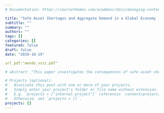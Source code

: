 ```yaml
---
# Documentation: https://sourcethemes.com/academic/docs/managing-content/

title: "Safe Asset Shortages and Aggregate Demand in a Global Economy (with Fernando Mendo)"
subtitle: ""
summary: ""
authors: ""
tags: []
categories: []
featured: false
draft: false
date: "2019-10-19"

url_pdf:"mendo_vutz.pdf"

# abstract: "This paper investigates the consequences of safe asset shortages for aggregate economic activity in a global economy. We build a model with two countries (Home and Foreign) and emphasize two dimensions of heterogeneity: Home has (i) more developed financial markets and (ii) a smaller share of risk-averse agents compared to Foreign. Safe asset demand by Foreign causes a safety trap, i.e. a liquidity trap in the market for safe assets, which depresses output in both countries. Safe public debt provision expands economic activity in both countries, but the associated tax distortions are borne only by the issuing country. This externality results in the under-provision of safe public debt from a global point of view. Restricting international capital flows allows Home to avoid the safety trap but increases the interest rate paid on its debt and reduces the net interest income on its asset position. "

# Projects (optional).
#   Associate this post with one or more of your projects.
#   Simply enter your project's folder or file name without extension.
#   E.g. `projects = ["internal-project"]` references `content/project/deep-learning/index.md`.
#   Otherwise, set `projects = []`.
projects: []
---
```



